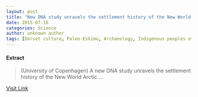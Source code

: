 ```yaml
---
layout: post
title: "New DNA study unravels the settlement history of the New World Arctic"
date: 2015-07-16
categories: Science
author: unknown author
tags: [Dorset culture, Paleo-Eskimo, Archaeology, Indigenous peoples of the Americas, Culture]
---
```





#### Extract
>(University of Copenhagen) A new DNA study unravels the settlement history of the New World Arctic....



[Visit Link](http://www.eurekalert.org/pub_releases/2014-08/uoc-nds082814.php)


